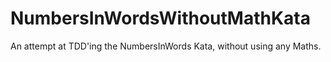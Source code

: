 # NumbersInWordsWithoutMathKata
An attempt at TDD'ing the NumbersInWords Kata, without using any Maths.
